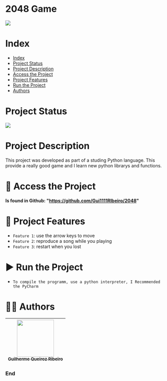 2048 Game
==========

![](https://image.winudf.com/v2/image1/Y29tLnRwY3N0bGQudHdvemVyb2dhbWVfaWNvbl8xNTY2OTk2MzM1XzAxOA/icon.png?fakeurl=1&h=240&type=webp)

# Index

* [Index](#index)
* [Project Status](#project-status)
* [Project Description](#project-description)
* [Access the Project](#📁-access-the-project)
* [Project Features](#🔨-project-features)
* [Run the Project](#▶-run-the-project)
* [Authors](#👨‍💻-authors)

# Project Status

![](https://img.shields.io/badge/state-success-brightgreen/github/deployments/:user/:repo/:environment)

# Project Description

This project was developed as part of a studing Python language. This provide a really good game and I learn new python librarys and functions.

# 📁 Access the Project

**Is found in Github: "https://github.com/Gui1111RIbeiro/2048"**

# 🔨 Project Features

- `Feature 1`: use the arrow keys to move 
- `Feature 2`: reproduce a song while you playing
- `Feature 3`: restart when you lost

# ▶ Run the Project

- `To compile the programm, use a python interpreter, I Recommended the PyCharm`

# 👨‍💻 Authors

| [<img src="https://avatars.githubusercontent.com/u/70274921?s=400&u=c1688d6fcd13223bfe1093c6d16b3b6b646545fe&v=4" width=115><br><sub>Guilherme Queiroz Ribeiro</sub>](https://github.com/Gui1111RIbeiro)
| :---: |

### End
